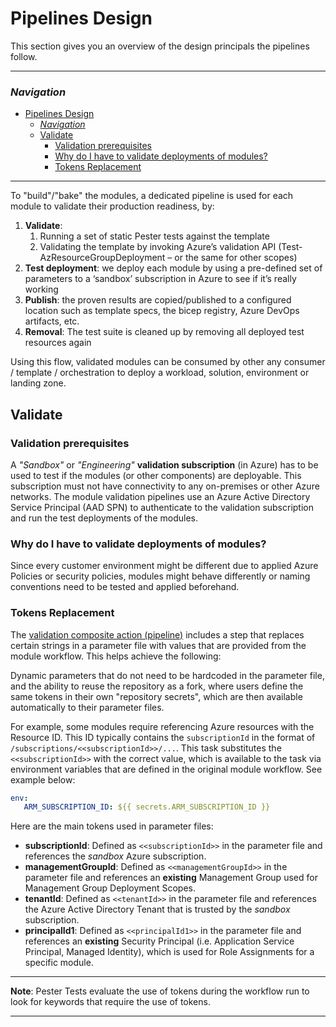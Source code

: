 # Pipelines Design

This section gives you an overview of the design principals the pipelines follow.

---

### _Navigation_

- [Pipelines Design](#pipelines-design)
    - [_Navigation_](#navigation)
  - [Validate](#validate)
    - [Validation prerequisites](#validation-prerequisites)
    - [Why do I have to validate deployments of modules?](#why-do-i-have-to-validate-deployments-of-modules)
    - [Tokens Replacement](#tokens-replacement)

---

To "build"/"bake" the modules, a dedicated pipeline is used for each module to validate their production readiness, by:

1. **Validate**:
   1. Running a set of static Pester tests against the template
   1. Validating the template by invoking Azure’s validation API (Test-AzResourceGroupDeployment – or the same for other scopes)
1. **Test deployment**: we deploy each module by using a pre-defined set of parameters to a ‘sandbox’ subscription in Azure to see if it’s really working
1. **Publish**: the proven results are copied/published to a configured location such as template specs, the bicep registry, Azure DevOps artifacts, etc.
1. **Removal**: The test suite is cleaned up by removing all deployed test resources again

Using this flow, validated modules can be consumed by other any consumer / template / orchestration to deploy a workload, solution, environment or landing zone.

## Validate

### Validation prerequisites

A _"Sandbox"_ or _"Engineering"_ **validation subscription** (in Azure) has to be used to test if the modules (or other components) are deployable. This subscription must not have connectivity to any on-premises or other Azure networks.
The module validation pipelines use an Azure Active Directory Service Principal (AAD SPN) to authenticate to the validation subscription and run the test deployments of the modules.

### Why do I have to validate deployments of modules?

Since every customer environment might be different due to applied Azure Policies or security policies, modules might behave differently or naming conventions need to be tested and applied beforehand.

### Tokens Replacement

The [validation composite action (pipeline)](../../.github/actions/templates/validateModuleApis/action.yml) includes a step that replaces certain strings in a parameter file with values that are provided from the module workflow. This helps achieve the following:

Dynamic parameters that do not need to be hardcoded in the parameter file, and the ability to reuse the repository as a fork, where users define the same tokens in their own "repository secrets", which are then available automatically to their parameter files.

For example, some modules require referencing Azure resources with the Resource ID. This ID typically contains the `subscriptionId` in the format of `/subscriptions/<<subscriptionId>>/...`. This task substitutes the `<<subscriptionId>>` with the correct value, which is available to the task via environment variables that are defined in the original module workflow. See example below:

```yaml
env:
   ARM_SUBSCRIPTION_ID: ${{ secrets.ARM_SUBSCRIPTION_ID }}
```

Here are the main tokens used in parameter files:

- **subscriptionId**: Defined as `<<subscriptionId>>` in the parameter file and references the _sandbox_ Azure subscription.
- **managementGroupId**: Defined as `<<managementGroupId>>` in the parameter file and references an **existing** Management Group used for Management Group Deployment Scopes.
- **tenantId**: Defined as `<<tenantId>>` in the parameter file and references the Azure Active Directory Tenant that is trusted by the _sandbox_ subscription.
- **principalId1**: Defined as `<<principalId1>>` in the parameter file and references an **existing** Security Principal (i.e. Application Service Principal, Managed Identity), which is used for Role Assignments for a specific module.

---
**Note**: Pester Tests evaluate the use of tokens during the workflow run to look for keywords that require the use of tokens.

---
